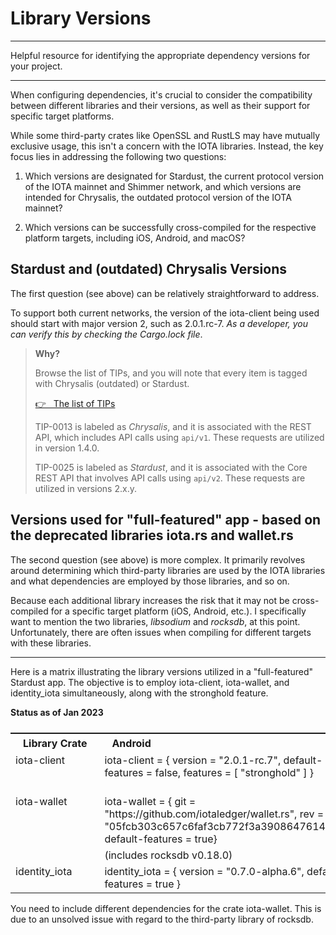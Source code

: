 # Library Versions

---

Helpful resource for identifying the appropriate dependency versions for your project.

---

When configuring dependencies, it's crucial to consider the compatibility between different libraries and their versions, as well as their support for specific target platforms.

While some third-party crates like OpenSSL and RustLS may have mutually exclusive usage, this isn't a concern with the IOTA libraries. Instead, the key focus lies in addressing the following two questions:

1. Which versions are designated for Stardust, the current protocol version of the IOTA mainnet and Shimmer network, and which versions are intended for Chrysalis, the outdated protocol version of the IOTA mainnet?

2. Which versions can be successfully cross-compiled for the respective platform targets, including iOS, Android, and macOS?

## Stardust and (outdated) Chrysalis Versions

The first question (see above) can be relatively straightforward to address.

To support both current networks, the version of the iota-client being used should start with major version 2, such as 2.0.1.rc-7. _As a developer, you can verify this by checking the Cargo.lock file_.

> **Why?**
>
> Browse the list of TIPs, and you will note that every item is tagged with Chrysalis (outdated) or Stardust.
>
> <a href="https://github.com/iotaledger/tips#list-of-tips" target="_blank">👉 &nbsp; The list of TIPs</a>
>
> TIP-0013 is labeled as _Chrysalis_, and it is associated with the REST API, which includes API calls using `api/v1`. These requests are utilized in version 1.4.0.
>
> TIP-0025 is labeled as _Stardust_, and it is associated with the Core REST API that involves API calls using `api/v2`. These requests are utilized in versions 2.x.y.

## Versions used for "full-featured" app - based on the deprecated libraries iota.rs and wallet.rs

The second question (see above) is more complex. It primarily revolves around determining which third-party libraries are used by the IOTA libraries and what dependencies are employed by those libraries, and so on.

Because each additional library increases the risk that it may not be cross-compiled for a specific target platform (iOS, Android, etc.). I specifically want to mention the two libraries, _libsodium_ and _rocksdb_, at this point. Unfortunately, there are often issues when compiling for different targets with these libraries.

---

Here is a matrix illustrating the library versions utilized in a "full-featured" Stardust app. The objective is to employ iota-client, iota-wallet, and identity_iota simultaneously, along with the stronghold feature.

**Status as of Jan 2023**

<table style="display: flex; justify-content: left;">
<tr><th style="white-space:nowrap;text-align:left;padding:5px 20px;">Library Crate</th><th style="text-align:left;padding:5px 20px;">Android</th><th style="text-align:left;padding:5px 20px;">iOS/macOS</th></tr>

<tr><td style="white-space:nowrap;vertical-align:top;">iota-client</td><td style="vertical-align:top;">iota-client = { version = "2.0.1-rc.7", default-features = false, features = [
    "stronghold"
] }</td>
<td style="vertical-align:top;">iota-client = { version = "2.0.1-rc.7", default-features = false, features = [
    "stronghold"
] }</td></tr>

<tr><td style="white-space:nowrap;vertical-align:top;">iota-wallet</td><td style="vertical-align:top;">iota-wallet = { git = "https://github.com/iotaledger/wallet.rs", rev = "05fcb303c657c6faf3cb772f3a3908647614d545", default-features = true}</td>
<td style="vertical-align:top;">iota-wallet = { git = "https://github.com/iotaledger/wallet.rs", branch = "develop", default-features = true}</td></tr>

<tr><td style="white-space:nowrap;vertical-align:top;"></td><td style="vertical-align:top;">(includes rocksdb v0.18.0)</td>
<td>(includes rocksdb v0.19.0)</td></tr>

<tr><td style="white-space:nowrap;vertical-align:top;">identity_iota</td><td style="vertical-align:top;">identity_iota = { version = "0.7.0-alpha.6", default-features = true }</td>
<td style="vertical-align:top;">identity_iota = { version = "0.7.0-alpha.6", default-features = true }</td></tr>

</table>

You need to include different dependencies for the crate iota-wallet. This is due to an unsolved issue with regard to the third-party library of rocksdb.
